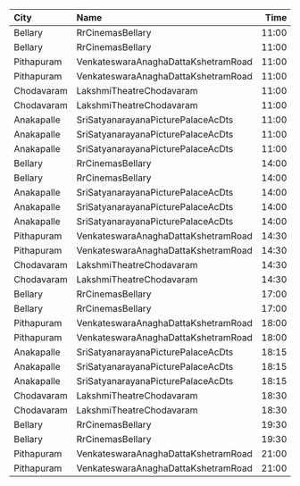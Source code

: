 | City       | Name                                |  Time | Type        | Price | Capacity | Booked |
| :--------- | :---------------------------------- | ----: | :---------- | ----: | -------: | -----: |
| Bellary    | RrCinemasBellary                    | 11:00 | Gold        |  150₹ |       86 |     42 |
| Bellary    | RrCinemasBellary                    | 11:00 | Silver      |  100₹ |       86 |      0 |
| Pithapuram | VenkateswaraAnaghaDattaKshetramRoad | 11:00 | FirstClass  |  100₹ |      346 |    205 |
| Pithapuram | VenkateswaraAnaghaDattaKshetramRoad | 11:00 | SecondClass |   50₹ |       74 |     37 |
| Chodavaram | LakshmiTheatreChodavaram            | 11:00 | UpperClass  |  100₹ |      378 |    378 |
| Chodavaram | LakshmiTheatreChodavaram            | 11:00 | MiddleClass |   60₹ |       30 |     30 |
| Anakapalle | SriSatyanarayanaPicturePalaceAcDts  | 11:00 | FirstClass  |  112₹ |      160 |    120 |
| Anakapalle | SriSatyanarayanaPicturePalaceAcDts  | 11:00 | SecondClass |   67₹ |       22 |     22 |
| Anakapalle | SriSatyanarayanaPicturePalaceAcDts  | 11:00 | ThirdClass  |   44₹ |       46 |     46 |
| Bellary    | RrCinemasBellary                    | 14:00 | Gold        |  150₹ |       86 |     42 |
| Bellary    | RrCinemasBellary                    | 14:00 | Silver      |  100₹ |       86 |      0 |
| Anakapalle | SriSatyanarayanaPicturePalaceAcDts  | 14:00 | FirstClass  |  112₹ |      160 |    120 |
| Anakapalle | SriSatyanarayanaPicturePalaceAcDts  | 14:00 | SecondClass |   67₹ |       22 |     22 |
| Anakapalle | SriSatyanarayanaPicturePalaceAcDts  | 14:00 | ThirdClass  |   44₹ |       46 |     46 |
| Pithapuram | VenkateswaraAnaghaDattaKshetramRoad | 14:30 | FirstClass  |  100₹ |      346 |    205 |
| Pithapuram | VenkateswaraAnaghaDattaKshetramRoad | 14:30 | SecondClass |   50₹ |       74 |     37 |
| Chodavaram | LakshmiTheatreChodavaram            | 14:30 | UpperClass  |  100₹ |      378 |    378 |
| Chodavaram | LakshmiTheatreChodavaram            | 14:30 | MiddleClass |   60₹ |       30 |     30 |
| Bellary    | RrCinemasBellary                    | 17:00 | Gold        |  150₹ |       86 |     42 |
| Bellary    | RrCinemasBellary                    | 17:00 | Silver      |  100₹ |       86 |      0 |
| Pithapuram | VenkateswaraAnaghaDattaKshetramRoad | 18:00 | FirstClass  |  100₹ |      346 |    205 |
| Pithapuram | VenkateswaraAnaghaDattaKshetramRoad | 18:00 | SecondClass |   50₹ |       74 |     37 |
| Anakapalle | SriSatyanarayanaPicturePalaceAcDts  | 18:15 | FirstClass  |  112₹ |      160 |    120 |
| Anakapalle | SriSatyanarayanaPicturePalaceAcDts  | 18:15 | SecondClass |   67₹ |       22 |     22 |
| Anakapalle | SriSatyanarayanaPicturePalaceAcDts  | 18:15 | ThirdClass  |   44₹ |       46 |     46 |
| Chodavaram | LakshmiTheatreChodavaram            | 18:30 | UpperClass  |  100₹ |      378 |    378 |
| Chodavaram | LakshmiTheatreChodavaram            | 18:30 | MiddleClass |   60₹ |       30 |     30 |
| Bellary    | RrCinemasBellary                    | 19:30 | Gold        |  150₹ |       86 |     42 |
| Bellary    | RrCinemasBellary                    | 19:30 | Silver      |  100₹ |       86 |      0 |
| Pithapuram | VenkateswaraAnaghaDattaKshetramRoad | 21:00 | FirstClass  |  100₹ |      346 |    205 |
| Pithapuram | VenkateswaraAnaghaDattaKshetramRoad | 21:00 | SecondClass |   50₹ |       74 |     37 |